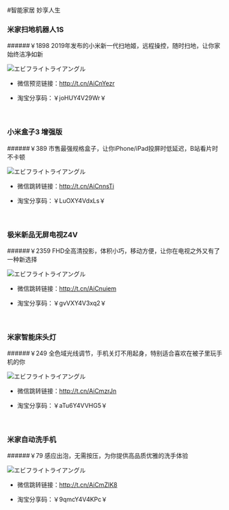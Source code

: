 #智能家居 妙享人生
### 米家扫地机器人1S
######￥1898
2019年发布的小米新一代扫地姬，远程操控，随时扫地，让你家始终洁净如新

![エビフライトライアングル](https://article-fd.zol-img.com.cn/t_s640x2000/g2/M00/04/00/ChMlWlyh7fCIMCbRAAD92kRZJHoAAJJ_ADPRpsAAP3y770.jpg "サンプル")

- 微信预览链接：http://t.cn/AiCnYezr

- 淘宝分享码：￥joHUY4V29Wr￥

　

### 小米盒子3 增强版
######￥389
市售最强规格盒子，让你iPhone/iPad投屏时低延迟，B站看片时不卡顿

![エビフライトライアングル](http://y1.ifengimg.com/a/2016_11/d9490fe1ace33a2.jpg "サンプル")

- 微信跳转链接：http://t.cn/AiCnnsTi

- 淘宝分享码：￥LuOXY4VdxLs￥

　
　
### 极米新品无屏电视Z4V
######￥2359
FHD全高清投影，体积小巧，移动方便，让你在电视之外又有了一种新选择

![エビフライトライアングル](http://p1.pstatp.com/large/10930/8400624867 "サンプル")

- 微信跳转链接：http://t.cn/AiCnuiem

- 淘宝分享码：￥gvVXY4V3xq2￥

　
　
### 米家智能床头灯
######￥249
全色域光线调节，手机关灯不用起身，特别适合喜欢在被子里玩手机的你

![エビフライトライアングル](https://img.pc841.com/2015/0610/20150610103141115.jpg "サンプル")

- 微信跳转链接：http://t.cn/AiCmzrJn

- 淘宝分享码：￥aTu6Y4VVHG5￥

　
　
### 米家自动洗手机
######￥79
感应出泡，无需按压，为你提供高品质优雅的洗手体验

![エビフライトライアングル](https://c1.mifile.cn/f/i/16/chain/dispenser/dispenser-05.jpg "サンプル")

- 微信跳转链接：http://t.cn/AiCmZIK8

- 淘宝分享码：￥9qmcY4V4KPc￥

